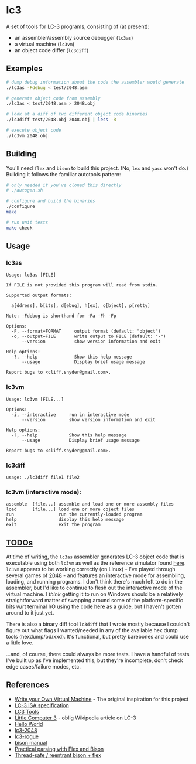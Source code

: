 # lc3

A set of tools for [LC-3](https://en.wikipedia.org/wiki/Little_Computer_3) programs, consisting of (at present):

* an assembler/assembly source debugger (`lc3as`)
* a virtual machine (`lc3vm`)
* an object code differ (`lc3diff`)

## Examples
```bash
# dump debug information about the code the assembler would generate
./lc3as -Fdebug < test/2048.asm

# generate object code from assembly
./lc3as < test/2048.asm > 2048.obj

# look at a diff of two different object code binaries
./lc3diff test/2048.obj 2048.obj | less -R

# execute object code
./lc3vm 2048.obj
```

## Building

You'll need `flex` and `bison` to build this project. (No, `lex` and `yacc` won't do.) Building it follows the familiar autotools pattern:

```bash
# only needed if you've cloned this directly
# ./autogen.sh

# configure and build the binaries
./configure
make

# run unit tests
make check
```

## Usage

### lc3as

```
Usage: lc3as [FILE]

If FILE is not provided this program will read from stdin.

Supported output formats:

  a[ddress], b[its], d[ebug], h[ex], o[bject], p[retty]

Note: -Fdebug is shorthand for -Fa -Fh -Fp

Options:
  -F, --format=FORMAT     output format (default: "object")
  -o, --output=FILE       write output to FILE (default: "-")
      --version           show version information and exit

Help options:
  -?, --help              Show this help message
      --usage             Display brief usage message

Report bugs to <cliff.snyder@gmail.com>.
```

### lc3vm

```
Usage: lc3vm [FILE...]

Options:
  -i, --interactive     run in interactive mode
      --version         show version information and exit

Help options:
  -?, --help            Show this help message
      --usage           Display brief usage message

Report bugs to <cliff.snyder@gmail.com>.
```

### lc3diff

```usage: ./lc3diff file1 file2```

### lc3vm (interactive mode):
```
assemble  [file...] assemble and load one or more assembly files
load      [file...] load one or more object files
run                 run the currently-loaded program
help                display this help message
exit                exit the program
```

## [TODOs](TODO.md)
At time of writing, the `lc3as` assembler generates LC-3 object code that is executable using both `lc3vm` as well as the reference simulator found [here](https://highered.mheducation.com/sites/0072467509/student_view0/lc-3_simulator.html). `lc3vm` appears to be working correctly (on Linux) - I've played through several games of [2048](https://github.com/rpendleton/lc3-2048) - and features an interactive mode for assembling, loading, and running programs. I don't think there's much left to do in the assembler, but I'd like to continue to flesh out the interactive mode of the virtual machine. I _think_ getting it to run on Windows should be a relatively straightforward matter of swapping around some of the platform-specific bits w/rt terminal I/O using the code [here](https://www.jmeiners.com/lc3-vm/src/lc3-win.c) as a guide, but I haven't gotten around to it just yet.

There is also a binary diff tool `lc3diff` that I wrote mostly because I couldn't figure out what flags I wanted/needed in any of the available hex dump tools (hexdump/od/xxd). It's functional, but pretty barebones and could use a little love.

...and, of course, there could always be more tests. I have a handful of tests I've built up as I've implemented this, but they're incomplete, don't check edge cases/failure modes, etc.

## References
* [Write your Own Virtual Machine](https://www.jmeiners.com/lc3-vm/) - The original inspiration for this project
* [LC-3 ISA specification](https://www.jmeiners.com/lc3-vm/supplies/lc3-isa.pdf)
* [LC3 Tools](https://highered.mheducation.com/sites/0072467509/student_view0/lc-3_simulator.html)
* [Little Computer 3](https://en.wikipedia.org/wiki/Little_Computer_3) - oblig Wikipedia article on LC-3
* [Hello World](https://github.com/rpendleton/lc3sim-c/tree/main/tests/hello-world)
* [lc3-2048](https://github.com/rpendleton/lc3-2048)
* [lc3-rogue](https://github.com/justinmeiners/lc3-rogue)
* [bison manual](https://www.gnu.org/software/bison/manual/bison.html#Rules-Syntax)
* [Practical parsing with Flex and Bison](https://begriffs.com/posts/2021-11-28-practical-parsing.html#using-a-parser-as-a-library)
* [Thread-safe / reentrant bison + flex](https://stackoverflow.com/questions/48850242/thread-safe-reentrant-bison-flex)
